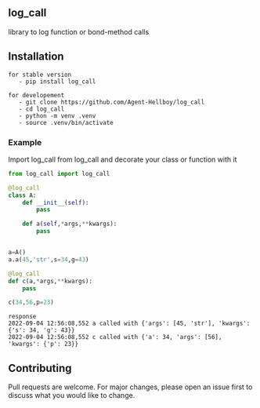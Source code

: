 ## log_call 

library to log function or bond-method calls

## Installation

    for stable version
       - pip install log_call

    for developement
       - git clone https://github.com/Agent-Hellboy/log_call
       - cd log_call
       - python -m venv .venv
       - source .venv/bin/activate
       
### Example

Import log_call from log_call and decorate your class or function with it
```py
from log_call import log_call

@log_call
class A:
    def __init__(self):
        pass 

    def a(self,*args,**kwargs):
        pass


a=A()
a.a(45,'str',s=34,g=43)

@log_call
def c(a,*args,**kwargs):
    pass

c(34,56,p=23)
```

```
response 
2022-09-04 12:56:08,552 a called with {'args': [45, 'str'], 'kwargs': {'s': 34, 'g': 43}}
2022-09-04 12:56:08,552 c called with {'a': 34, 'args': [56], 'kwargs': {'p': 23}}
```


## Contributing

Pull requests are welcome. For major changes, please open an issue first
to discuss what you would like to change.